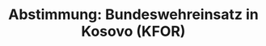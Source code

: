 ---
abstimmung:
  abstimmung: 1
  bundestagssitzung: 179
  legislaturperiode: 18
categories:
- Bundeswehr
- Ausland
data:
- title: Abstimmungsergebnis 20160623_1-data.pdf
  url: /res/abstimmungsliste/20160623_1-data.pdf
- title: Abstimmungsergebnis 20160623_1_xls-data.csv
  url: /res/abstimmungsliste/analyses/20160623_1_xls-data.csv
documents:
- local: /res/abstimmungsdaten/018-179-01/1808623.pdf
  title: Drucksache 18/08623.pdf
  url: http://dip21.bundestag.de/dip21/btd/18/086/1808623.pdf
- local: /res/abstimmungsdaten/018-179-01/1808760.pdf
  title: Drucksache 18/08760.pdf
  url: http://dip21.bundestag.de/dip21/btd/18/087/1808760.pdf
ergebnis:
  cdu/csu:
    enthaltung: 0
    gesamt: 310
    ja: 270
    nein: 0
    nichtabgegeben: 40
    ungueltig: 0
  die.linke:
    enthaltung: 0
    gesamt: 64
    ja: 0
    nein: 59
    nichtabgegeben: 5
    ungueltig: 0
  file: 20160623_1_xls-data.csv
  gruenen:
    enthaltung: 5
    gesamt: 63
    ja: 52
    nein: 2
    nichtabgegeben: 4
    ungueltig: 0
  spd:
    enthaltung: 1
    gesamt: 193
    ja: 180
    nein: 3
    nichtabgegeben: 9
    ungueltig: 0
layout: abstimmung
links:
- title: https://www.bundestag.de/parlament/plenum/abstimmung/abstimmung?id=400
  url: https://www.bundestag.de/parlament/plenum/abstimmung/abstimmung?id=400
- title: http://www.abgeordnetenwatch.de/verlaengerung_des_bundeswehreinsatzes_im_kosovo_kfor-1105-801.html
  url: http://www.abgeordnetenwatch.de/verlaengerung_des_bundeswehreinsatzes_im_kosovo_kfor-1105-801.html
preview: "Deutscher Bundestag\n\n179. Sitzung des Deutschen Bundestages\nam Donnerstag,\
  \ 23.Juni 2016\n\nEndg\xFCltiges Ergebnis der Namentlichen Abstimmung Nr. 1\n\n\
  Beschlussempfehlung des Ausw\xE4rtigen Ausschusses (3. Ausschuss) zu dem Antrag\
  \ der\nBundesregierung\nFortsetzung der deutschen Beteiligung an der internationalen\
  \ Sicherheitspr\xE4senz in\nKosovo auf der Grundlage der Resolution 1244 (1999)\
  \ des Sicherheitsrates der Vereinten\nNationen vom 10. Juni 1999 und des Milit\xE4\
  risch-Technischen Abkommens zwischen der\ninternationalen Sicherheitspr\xE4senz\
  \ (KFOR) und den Regierungen der Bundesrepublik\nJugoslawien (jetzt Republik Serbien)\
  \ und der Republik Serbien vom 9. Juni 1999\nDrs. 18/8623 und 18/8760\n\nAbgegebene\
  \ Stimmen insgesamt:\n\n572\n\nNicht abgegebene Stimmen:\nJa-Stimmen:\n\n58\n502\n\
  \nNein-Stimmen:\n\n64\n\nEnthaltungen:\n\n6\n\nUng\xFCltige:\n\n0\n\nBerlin, den\
  \ 23.06.2016\n\nBeginn: 16:57\nEnde: 17:00\n"
tags:
- Kosovo
- KFOR
- UN
title: 'Abstimmung: Bundeswehreinsatz in Kosovo (KFOR)'
---